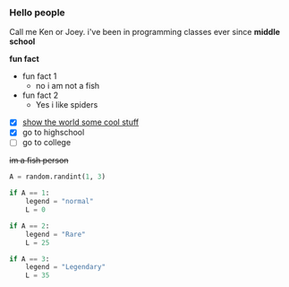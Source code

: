 <h3>Hello people</h3>

Call me Ken or Joey. i've been in programming classes ever since **middle school**

**fun fact**
* fun fact 1
  * no i am not a fish 
* fun fact 2
  * Yes i like spiders

- [x] [show the world some cool stuff](https://www.youtube.com/watch?v=nQcfK9EKfL4)
- [x] go to highschool
- [ ] go to college

~~im a fish person~~

```python
A = random.randint(1, 3)

if A == 1:
    legend = "normal"
    L = 0

if A == 2:
    legend = "Rare"
    L = 25

if A == 3:
    legend = "Legendary"
    L = 35
```
